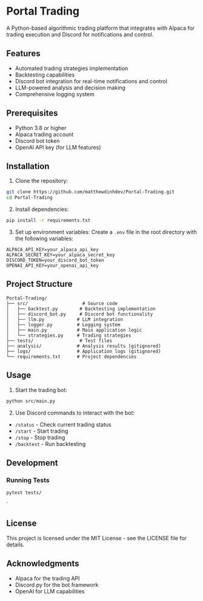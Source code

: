 # Portal Trading

A Python-based algorithmic trading platform that integrates with Alpaca for trading execution and Discord for notifications and control.

## Features

- Automated trading strategies implementation
- Backtesting capabilities
- Discord bot integration for real-time notifications and control
- LLM-powered analysis and decision making
- Comprehensive logging system

## Prerequisites

- Python 3.8 or higher
- Alpaca trading account
- Discord bot token
- OpenAI API key (for LLM features)

## Installation

1. Clone the repository:
```bash
git clone https://github.com/matthewdinhdev/Portal-Trading.git
cd Portal-Trading
```

2. Install dependencies:
```bash
pip install -r requirements.txt
```

3. Set up environment variables:
Create a `.env` file in the root directory with the following variables:
```
ALPACA_API_KEY=your_alpaca_api_key
ALPACA_SECRET_KEY=your_alpaca_secret_key
DISCORD_TOKEN=your_discord_bot_token
OPENAI_API_KEY=your_openai_api_key
```

## Project Structure

```
Portal-Trading/
├── src/                    # Source code
│   ├── backtest.py        # Backtesting implementation
│   ├── discord_bot.py     # Discord bot functionality
│   ├── llm.py            # LLM integration
│   ├── logger.py         # Logging system
│   ├── main.py           # Main application logic
│   └── strategies.py     # Trading strategies
├── tests/                 # Test files
├── analysis/             # Analysis results (gitignored)
├── logs/                 # Application logs (gitignored)
└── requirements.txt      # Project dependencies
```

## Usage

1. Start the trading bot:
```bash
python src/main.py
```

2. Use Discord commands to interact with the bot:
- `/status` - Check current trading status
- `/start` - Start trading
- `/stop` - Stop trading
- `/backtest` - Run backtesting

## Development

### Running Tests
```bash
pytest tests/
```
`

## License

This project is licensed under the MIT License - see the LICENSE file for details.

## Acknowledgments

- Alpaca for the trading API
- Discord.py for the bot framework
- OpenAI for LLM capabilities 